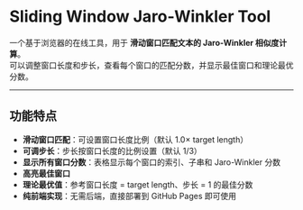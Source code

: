 # Sliding Window Jaro-Winkler Tool

一个基于浏览器的在线工具，用于 **滑动窗口匹配文本的 Jaro-Winkler 相似度计算**。  
可以调整窗口长度和步长，查看每个窗口的匹配分数，并显示最佳窗口和理论最优分数。

---

## 功能特点

- **滑动窗口匹配**：可设置窗口长度比例（默认 1.0× target length）  
- **可调步长**：步长按窗口长度的比例设置（默认 1/3）  
- **显示所有窗口分数**：表格显示每个窗口的索引、子串和 Jaro-Winkler 分数  
- **高亮最佳窗口**  
- **理论最优值**：参考窗口长度 = target length、步长 = 1 的最佳分数  
- **纯前端实现**：无需后端，直接部署到 GitHub Pages 即可使用  

